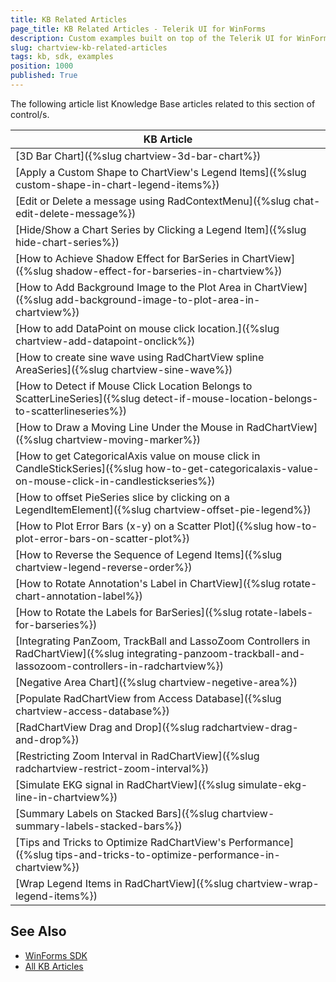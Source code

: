 ```yaml
---
title: KB Related Articles
page_title: KB Related Articles - Telerik UI for WinForms
description: Custom examples built on top of the Telerik UI for WinForms control.
slug: chartview-kb-related-articles
tags: kb, sdk, examples
position: 1000
published: True
---
```

The following article list Knowledge Base articles related to this section of control/s.
<!--KB Articles Table-->

|KB Article|
|----|
|[3D Bar Chart]({%slug chartview-3d-bar-chart%})|
|[Apply a Custom Shape to ChartView's Legend Items]({%slug custom-shape-in-chart-legend-items%})|
|[Edit or Delete a message using RadContextMenu]({%slug chat-edit-delete-message%})|
|[Hide/Show a Chart Series by Clicking a Legend Item]({%slug hide-chart-series%})|
|[How to Achieve Shadow Effect for BarSeries in ChartView]({%slug shadow-effect-for-barseries-in-chartview%})|
|[How to Add Background Image to the Plot Area in ChartView]({%slug add-background-image-to-plot-area-in-chartview%})|
|[How to add DataPoint on mouse click location.]({%slug chartview-add-datapoint-onclick%})|
|[How to create sine wave using RadChartView spline AreaSeries]({%slug chartview-sine-wave%})|
|[How to Detect if Mouse Click Location Belongs to ScatterLineSeries]({%slug detect-if-mouse-location-belongs-to-scatterlineseries%})|
|[How to Draw a Moving Line Under the Mouse in RadChartView]({%slug chartview-moving-marker%})|
|[How to get CategoricalAxis value on mouse click in CandleStickSeries]({%slug how-to-get-categoricalaxis-value-on-mouse-click-in-candlestickseries%})|
|[How to offset PieSeries slice by clicking on a LegendItemElement]({%slug chartview-offset-pie-legend%})|
|[How to Plot Error Bars (x-y) on a Scatter Plot]({%slug how-to-plot-error-bars-on-scatter-plot%})|
|[How to Reverse the Sequence of Legend Items]({%slug chartview-legend-reverse-order%})|
|[How to Rotate Annotation's Label in ChartView]({%slug rotate-chart-annotation-label%})|
|[How to Rotate the Labels for BarSeries]({%slug rotate-labels-for-barseries%})|
|[Integrating PanZoom, TrackBall and LassoZoom Controllers in RadChartView]({%slug integrating-panzoom-trackball-and-lassozoom-controllers-in-radchartview%})|
|[Negative Area Chart]({%slug chartview-negetive-area%})|
|[Populate RadChartView from Access Database]({%slug chartview-access-database%})|
|[RadChartView Drag and Drop]({%slug radchartview-drag-and-drop%})|
|[Restricting Zoom Interval in RadChartView]({%slug radchartview-restrict-zoom-interval%})|
|[Simulate EKG signal in RadChartView]({%slug simulate-ekg-line-in-chartview%})|
|[Summary Labels on Stacked Bars]({%slug chartview-summary-labels-stacked-bars%})|
|[Tips and Tricks to Optimize RadChartView's Performance]({%slug tips-and-tricks-to-optimize-performance-in-chartview%})|
|[Wrap Legend Items in RadChartView]({%slug chartview-wrap-legend-items%})|

## See Also

* [WinForms SDK](https://github.com/telerik/winforms-sdk)
* [All KB Articles](https://docs.telerik.com/devtools/winforms/knowledge-base)
